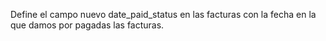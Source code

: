 Define el campo nuevo date_paid_status en las facturas con la fecha en la que damos por pagadas las facturas.
